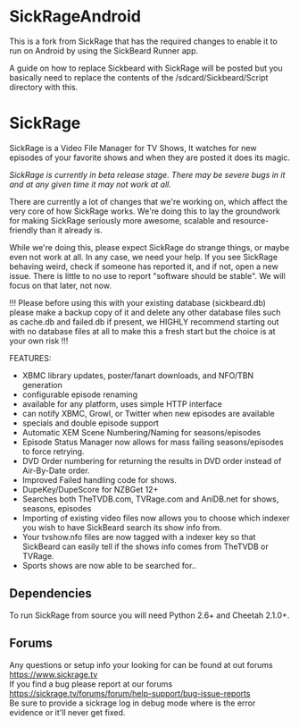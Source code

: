 SickRageAndroid
===============

This is a fork from SickRage that has the required changes to enable it to run on Android by using the SickBeard Runner app.

A guide on how to replace Sickbeard with SickRage will be posted but you basically need to replace the contents of the
/sdcard/Sickbeard/Script directory with this.

SickRage
=====

SickRage is a Video File Manager for TV Shows, It watches for new episodes of your favorite shows and when they are posted it does its magic.

*SickRage  is currently in beta release stage. There may be severe bugs in it and at any given time it may not work at all.*

There are currently a lot of changes that we're working on, which affect the very core of how SickRage works. We're doing this to lay the groundwork
for making SickRage seriously more awesome, scalable and resource-friendly than it already is.
 
While we're doing this, please expect SickRage do strange things, or maybe even not work at all. In any case, we need your help. If you see SickRage behaving weird, check if someone has reported it, and if not, open a new issue. There is little to no use to report "software should be stable". We will focus on that later, not now.

!!! Please before using this with your existing database (sickbeard.db) please make a backup copy of it and delete any other database files such as cache.db and failed.db if present, we HIGHLY recommend starting out with no database files at all to make this a fresh start but the choice is at your own risk !!!

FEATURES:
- XBMC library updates, poster/fanart downloads, and NFO/TBN generation
- configurable episode renaming
- available for any platform, uses simple HTTP interface
- can notify XBMC, Growl, or Twitter when new episodes are available
- specials and double episode support
- Automatic XEM Scene Numbering/Naming for seasons/episodes
- Episode Status Manager now allows for mass failing seasons/episodes to force retrying.
- DVD Order numbering for returning the results in DVD order instead of Air-By-Date order.
- Improved Failed handling code for shows.
- DupeKey/DupeScore for NZBGet 12+
- Searches both TheTVDB.com, TVRage.com and AniDB.net for shows, seasons, episodes
- Importing of existing video files now allows you to choose which indexer you wish to have SickBeard search its show info from.
- Your tvshow.nfo files are now tagged with a indexer key so that SickBeard can easily tell if the shows info comes from TheTVDB or TVRage.
- Sports shows are now able to be searched for..

## Dependencies

To run SickRage from source you will need Python 2.6+ and Cheetah 2.1.0+.

## Forums

Any questions or setup info your looking for can be found at out forums https://www.sickrage.tv
<br>
If you find a bug please report at our forums https://sickrage.tv/forums/forum/help-support/bug-issue-reports
<br>
Be sure to provide a sickrage log in debug mode where is the error evidence or it'll never get fixed.
